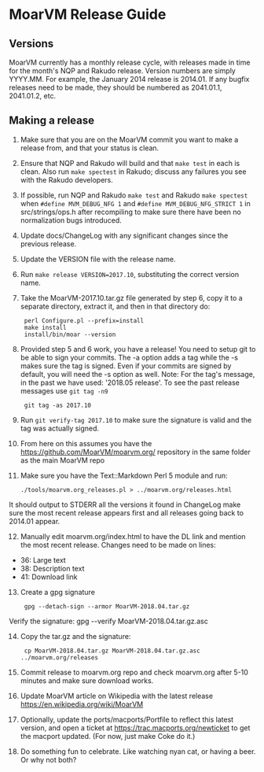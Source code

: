 # MoarVM Release Guide

## Versions

MoarVM currently has a monthly release cycle, with releases made in time for
the month's NQP and Rakudo release. Version numbers are simply YYYY.MM. For
example, the January 2014 release is 2014.01. If any bugfix releases need to
be made, they should be numbered as 2041.01.1, 2041.01.2, etc.

## Making a release

1. Make sure that you are on the MoarVM commit you want to make a release
   from, and that your status is clean.

2. Ensure that NQP and Rakudo will build and that `make test` in each is
   clean. Also run `make spectest` in Rakudo; discuss any failures you see
   with the Rakudo developers.

3. If possible, run NQP and Rakudo `make test` and Rakudo `make spectest` when
   `#define MVM_DEBUG_NFG 1` and `#define MVM_DEBUG_NFG_STRICT 1` in src/strings/ops.h
   after recompiling to make sure there have been no normalization bugs
   introduced.

4. Update docs/ChangeLog with any significant changes since the previous release.

5. Update the VERSION file with the release name.

6. Run `make release VERSION=2017.10`, substituting the correct version name.

7. Take the MoarVM-2017.10.tar.gz file generated by step 6, copy it to a separate directory,
   extract it, and then in that directory do:

        perl Configure.pl --prefix=install
        make install
        install/bin/moar --version

8. Provided step 5 and 6 work, you have a release! You need to setup git to be
   able to sign your commits. The -a option adds a tag while the -s makes sure
   the tag is signed. Even if your commits are signed by default, you will need
   the -s option as well.
   Note: For the tag's message, in the past we have used:
   '2018.05 release'. To see the past release messages use `git tag -n9`

        git tag -as 2017.10

9. Run `git verify-tag 2017.10` to make sure the signature is valid and the tag
   was actually signed.

10. From here on this assumes you have the https://github.com/MoarVM/moarvm.org/ repository in the same folder as the main MoarVM repo

11. Make sure you have the Text::Markdown Perl 5 module and run:

        ./tools/moarvm.org_releases.pl > ../moarvm.org/releases.html

   It should output to STDERR all the versions it found in ChangeLog make sure
   the most recent release appears first and all releases going back to 2014.01
   appear.

12. Manually edit moarvm.org/index.html to have the DL link and mention the most
    recent release.
    Changes need to be made on lines:
  - 36: Large text
  - 38: Description text
  - 41: Download link

13. Create a gpg signature

         gpg --detach-sign --armor MoarVM-2018.04.tar.gz

   Verify the signature:
         gpg --verify MoarVM-2018.04.tar.gz.asc

14. Copy the tar.gz and the signature:

         cp MoarVM-2018.04.tar.gz MoarVM-2018.04.tar.gz.asc ../moarvm.org/releases

15. Commit release to moarvm.org repo and check moarvm.org after 5-10 minutes and
    make sure download works.

16. Update MoarVM article on Wikipedia with the latest release https://en.wikipedia.org/wiki/MoarVM

17. Optionally, update the ports/macports/Portfile to reflect this latest
   version, and open a ticket at https://trac.macports.org/newticket to get
   the macport updated. (For now, just make Coke do it.)

18. Do something fun to celebrate. Like watching nyan cat, or having a beer. Or
   why not both?

